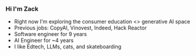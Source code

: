 ### Hi I'm Zack
- Right now I'm exploring the consumer education <> generative AI space
- Previous jobs: CopyAI, Vinovest, Indeed, Hack Reactor
- Software engineer for 9 years
- AI Engineer for ~4 years
- I like Edtech, LLMs, cats, and skateboarding
